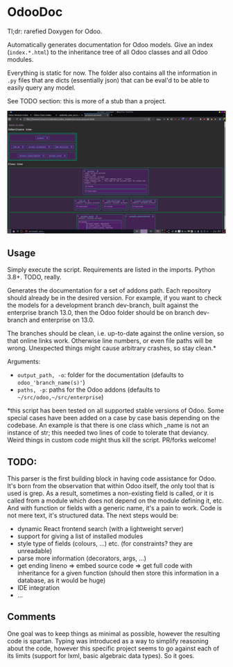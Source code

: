# OdooDoc

Tl;dr: rarefied Doxygen for Odoo.

Automatically generates documentation for Odoo models.
Give an index (`index.*.html`) to the inheritance tree of all Odoo classes and all Odoo modules.

Everything is static for now.
The folder also contains all the information in `.py` files that are dicts
(essentially json) that can be eval'd to be able to easily query any model.

See TODO section: this is more of a stub than a project.

![Screenshot](doc/Screenshot.png)

## Usage
Simply execute the script. 
Requirements are listed in the imports. Python 3.8+. TODO, really. 

Generates the documentation for a set of addons path.
Each repository should already be in the desired version.
For example, if you want to check the models for a development branch dev-branch,
built against the enterprise branch 13.0,
then the Odoo folder should be on branch dev-branch and enterprise on 13.0.

The branches should be clean, i.e. up-to-date against the online version,
so that online links work. Otherwise line numbers, or even file paths will be wrong.
Unexpected things might cause arbitrary crashes, so stay clean.*

Arguments:
 - `output_path, -o`: folder for the documentation (defaults to `odoo_'branch_name(s)'`)
 - `paths, -p`: paths for the Odoo addons (defaults to `~/src/odoo,~/src/enterprise`)

*this script has been tested on all supported stable versions of Odoo.
Some special cases have been added on a case by case basis depending on the codebase.
An example is that there is one class which _name is not an instance of str;
this needed two lines of code to tolerate that deviancy.
Weird things in custom code might thus kill the script. PR/forks welcome!

## TODO:
This parser is the first building block in having code assistance for Odoo.
It's born from the observation that within Odoo itself, the only tool that is used is grep.
As a result, sometimes a non-existing field is called, 
or it is called from a module which does not depend on the module defining it, etc.
And with function or fields with a generic name, it's a pain to work. 
Code is not mere text, it's structured data.
The next steps would be:
 - dynamic React frontend search (with a lightweight server)
 - support for giving a list of installed modules
 - style type of fields (colours, ...) etc. (for constraints? they are unreadable)
 - parse more information (decorators, args, ...)
 - get ending lineno  => embed source code => get full code with inheritance for a given function
   (should then store this information in a database, as it would be huge)
 - IDE integration
 - ...

## Comments

One goal was to keep things as minimal as possible,
however the resulting code is spartan.
Typing was introduced as a way to simplify reasoning about the code,
however this specific project seems to go against each of its limits
(support for lxml, basic algebraic data types). So it goes.
